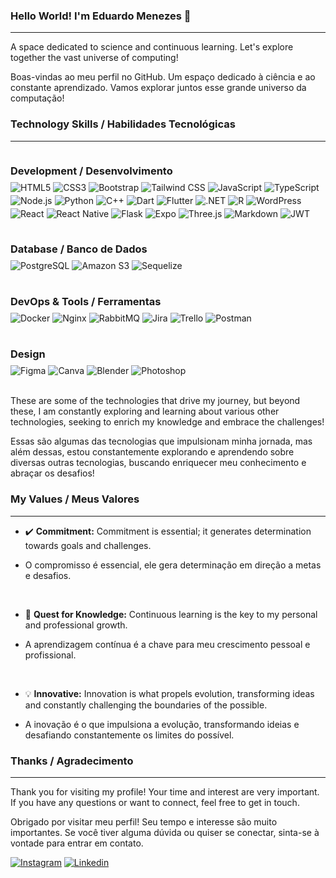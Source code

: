 ### Hello World! I'm Eduardo Menezes 👋

---

A space dedicated to science and continuous learning. Let's explore together the vast universe of computing!

Boas-vindas ao meu perfil no GitHub. Um espaço dedicado à ciência e ao constante aprendizado. Vamos explorar juntos esse grande universo da computação!


### **Technology Skills / Habilidades Tecnológicas**
---
<div style="display: flex; flex-direction: column; gap: 16px;">
    <div>
        <h3 style="margin-bottom: 8px;">Development / Desenvolvimento</h3>
        <div style="display: flex; flex-wrap: wrap; gap: 4px;">
            <img align="center" alt="HTML5" src="https://img.shields.io/badge/HTML5-E34F26?style=for-the-badge&logo=html5&logoColor=white" />
            <img align="center" alt="CSS3" src="https://img.shields.io/badge/CSS3-1572B6?style=for-the-badge&logo=css3&logoColor=white" />
            <img align="center" alt="Bootstrap" src="https://img.shields.io/badge/Bootstrap-563D7C?style=for-the-badge&logo=bootstrap&logoColor=white" />
            <img align="center" alt="Tailwind CSS" src="https://img.shields.io/badge/Tailwind_CSS-38B2AC?style=for-the-badge&logo=tailwind-css&logoColor=white" />
            <img align="center" alt="JavaScript" src="https://img.shields.io/badge/JavaScript-F7DF1E?style=for-the-badge&logo=javascript&logoColor=black" />
            <img align="center" alt="TypeScript" src="https://img.shields.io/badge/TypeScript-007ACC?style=for-the-badge&logo=typescript&logoColor=white" />
            <img align="center" alt="Node.js" src="https://img.shields.io/badge/Node.js-339933?style=for-the-badge&logo=nodedotjs&logoColor=white" />
            <img align="center" alt="Python" src="https://img.shields.io/badge/Python-3776AB?style=for-the-badge&logo=python&logoColor=white" />
            <img align="center" alt="C++" src="https://img.shields.io/badge/C%2B%2B-00599C?style=for-the-badge&logo=c%2B%2B&logoColor=white" />
            <img align="center" alt="Dart" src="https://img.shields.io/badge/Dart-0175C2?style=for-the-badge&logo=dart&logoColor=white" />
            <img align="center" alt="Flutter" src="https://img.shields.io/badge/Flutter-02569B?style=for-the-badge&logo=flutter&logoColor=white" />
            <img align="center" alt=".NET" src="https://img.shields.io/badge/.NET-512BD4?style=for-the-badge&logo=dotnet&logoColor=white" />
            <img align="center" alt="R" src="https://img.shields.io/badge/R-276DC3?style=for-the-badge&logo=r&logoColor=white" />
            <img align="center" alt="WordPress" src="https://img.shields.io/badge/WordPress-21759B?style=for-the-badge&logo=wordpress&logoColor=white" />
            <img align="center" alt="React" src="https://img.shields.io/badge/React-20232A?style=for-the-badge&logo=react&logoColor=61DAFB" />
            <img align="center" alt="React Native" src="https://img.shields.io/badge/React_Native-20232A?style=for-the-badge&logo=react&logoColor=61DAFB" />
            <img align="center" alt="Flask" src="https://img.shields.io/badge/Flask-000000?style=for-the-badge&logo=flask&logoColor=white" />
            <img align="center" alt="Expo" src="https://img.shields.io/badge/Expo-000020?style=for-the-badge&logo=expo&logoColor=white" />
            <img align="center" alt="Three.js" src="https://img.shields.io/badge/Three.js-000000?style=for-the-badge&logo=three.js&logoColor=white" />
            <img align="center" alt="Markdown" src="https://img.shields.io/badge/Markdown-000000?style=for-the-badge&logo=markdown&logoColor=white" />
            <img align="center" alt="JWT" src="https://img.shields.io/badge/JWT-000000?style=for-the-badge&logo=jsonwebtokens&logoColor=white" />
        </div>
    </div>
    <div>
        <h3 style="margin-bottom: 8px;">Database / Banco de Dados</h3>
        <div style="display: flex; flex-wrap: wrap; gap: 4px;">
            <img align="center" alt="PostgreSQL" src="https://img.shields.io/badge/PostgreSQL-316192?style=for-the-badge&logo=postgresql&logoColor=white" />
            <img align="center" alt="Amazon S3" src="https://img.shields.io/badge/Amazon_S3-569A31?style=for-the-badge&logo=amazons3&logoColor=white" />
            <img align="center" alt="Sequelize" src="https://img.shields.io/badge/Sequelize-52B0E7?style=for-the-badge&logo=sequelize&logoColor=white" />
        </div>
    </div>
    <div>
        <h3 style="margin-bottom: 8px;">DevOps & Tools / Ferramentas</h3>
        <div style="display: flex; flex-wrap: wrap; gap: 4px;">
            <img align="center" alt="Docker" src="https://img.shields.io/badge/Docker-2496ED?style=for-the-badge&logo=docker&logoColor=white" />
            <img align="center" alt="Nginx" src="https://img.shields.io/badge/Nginx-009639?style=for-the-badge&logo=nginx&logoColor=white" />
            <img align="center" alt="RabbitMQ" src="https://img.shields.io/badge/RabbitMQ-FF6600?style=for-the-badge&logo=rabbitmq&logoColor=white" />
            <img align="center" alt="Jira" src="https://img.shields.io/badge/Jira-0052CC?style=for-the-badge&logo=jira&logoColor=white" />
            <img align="center" alt="Trello" src="https://img.shields.io/badge/Trello-0052CC?style=for-the-badge&logo=trello&logoColor=white" />
            <img align="center" alt="Postman" src="https://img.shields.io/badge/Postman-FF6C37?style=for-the-badge&logo=postman&logoColor=white" />
        </div>
    </div>
    <div>
        <h3 style="margin-bottom: 8px;">Design</h3>
        <div style="display: flex; flex-wrap: wrap; gap: 4px;">
            <img align="center" alt="Figma" src="https://img.shields.io/badge/Figma-F24E1E?style=for-the-badge&logo=figma&logoColor=white" />
            <img align="center" alt="Canva" src="https://img.shields.io/badge/Canva-00C4CC?style=for-the-badge&logo=canva&logoColor=white" />
            <img align="center" alt="Blender" src="https://img.shields.io/badge/Blender-F5792A?style=for-the-badge&logo=blender&logoColor=white" />
            <img align="center" alt="Photoshop" src="https://img.shields.io/badge/Photoshop-31A8FF?style=for-the-badge&logo=adobephotoshop&logoColor=black" />
        </div>
    </div>
</div>
<br>
<p>These are some of the technologies that drive my journey, but beyond these, I am constantly exploring and learning about various other technologies, seeking to enrich my knowledge and embrace the challenges!</p>
<p>Essas são algumas das tecnologias que impulsionam minha jornada, mas além dessas, estou constantemente explorando e aprendendo sobre diversas outras tecnologias, buscando enriquecer meu conhecimento e abraçar os desafios!</p>

### My Values / Meus Valores

---

- ✔️ **Commitment:** Commitment is essential; it generates determination towards goals and challenges.

- O compromisso é essencial, ele gera determinação em direção a metas e desafios.

</br>

- 🧠 **Quest for Knowledge:** Continuous learning is the key to my personal and professional growth.

- A aprendizagem contínua é a chave para meu crescimento pessoal e profissional.

</br>

- 💡 **Innovative:** Innovation is what propels evolution, transforming ideas and constantly challenging the boundaries of the possible.

- A inovação é o que impulsiona a evolução, transformando ideias e desafiando constantemente os limites do possível.

### Thanks / Agradecimento

---

Thank you for visiting my profile! Your time and interest are very important. If you have any questions or want to connect, feel free to get in touch.

Obrigado por visitar meu perfil! Seu tempo e interesse são muito importantes. Se você tiver alguma dúvida ou quiser se conectar, sinta-se à vontade para entrar em contato.


[![Instagram](https://img.shields.io/badge/Instagram-E4405F?style=for-the-badge&logo=instagram&logoColor=white)](https://www.instagram.com/omg_eduu/) [![Linkedin](https://img.shields.io/badge/LinkedIn-0077B5?style=for-the-badge&logo=linkedin&logoColor=white)](https://www.linkedin.com/in/eduardosnts/)
